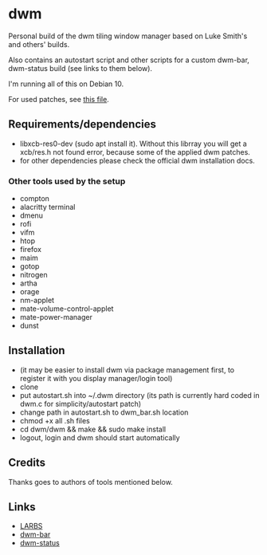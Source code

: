 # dwm

Personal build of the dwm tiling window manager based on Luke Smith's and others' builds.

Also contains an autostart script and other scripts for a custom dwm-bar, dwm-status build (see links to them below).

I'm running all of this on Debian 10.

For used patches, see [this file](./patches).

## Requirements/dependencies

* libxcb-res0-dev (sudo apt install it). Without this librray you will get a xcb/res.h not found error, because some of the applied dwm patches.
* for other dependencies please check the official dwm installation docs.

### Other tools used by the setup

* compton
* alacritty terminal
* dmenu
* rofi
* vifm
* htop
* firefox
* maim
* gotop
* nitrogen
* artha
* orage
* nm-applet
* mate-volume-control-applet
* mate-power-manager
* dunst

## Installation
* (it may be easier to install dwm via package management first, to register it with you display manager/login tool)
* clone
* put autostart.sh into ~/.dwm directory (its path is currently hard coded in dwm.c for simplicity/autostart patch)
* change path in autostart.sh to dwm_bar.sh location
* chmod +x all .sh files
* cd dwm/dwm && make && sudo make install
* logout, login and dwm should start automatically

## Credits

Thanks goes to authors of tools mentioned below.

## Links

* [LARBS](https://larbs.xyz/)
* [dwm-bar](https://github.com/joestandring/dwm-bar)
* [dwm-status](https://github.com/s1n7ax/dwm-status)
